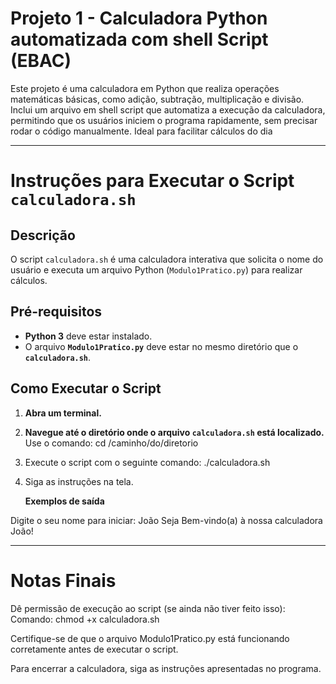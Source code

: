 # Projeto 1 - Calculadora Python automatizada com shell Script (EBAC)

Este projeto é uma calculadora em Python que realiza operações matemáticas básicas, como adição, subtração, multiplicação e divisão. Inclui um arquivo em shell script que automatiza a execução da calculadora, permitindo que os usuários iniciem o programa rapidamente, sem precisar rodar o código manualmente. Ideal para facilitar cálculos do dia

___

# Instruções para Executar o Script `calculadora.sh`

## Descrição
O script `calculadora.sh` é uma calculadora interativa que solicita o nome do usuário e executa um arquivo Python (`Modulo1Pratico.py`) para realizar cálculos.

## Pré-requisitos
- **Python 3** deve estar instalado.
- O arquivo **`Modulo1Pratico.py`** deve estar no mesmo diretório que o **`calculadora.sh`**.

## Como Executar o Script

1. **Abra um terminal.**

2. **Navegue até o diretório onde o arquivo `calculadora.sh` está localizado.** 
   Use o comando:
	cd /caminho/do/diretorio

3. Execute o script com o seguinte comando:
	./calculadora.sh

4. Siga as instruções na tela.

 	**Exemplos de saída**

Digite o seu nome para iniciar: João
Seja Bem-vindo(a) à nossa calculadora João!

___

# Notas Finais

Dê permissão de execução ao script (se ainda não tiver feito isso):
 Comando: chmod +x calculadora.sh

Certifique-se de que o arquivo Modulo1Pratico.py está funcionando corretamente antes de executar o script.

Para encerrar a calculadora, siga as instruções apresentadas no programa.
